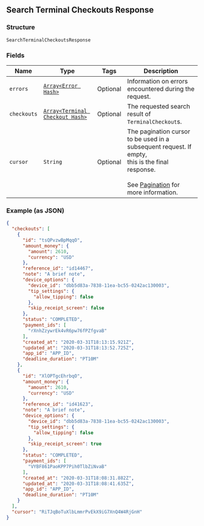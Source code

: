 ## Search Terminal Checkouts Response

### Structure

`SearchTerminalCheckoutsResponse`

### Fields

| Name | Type | Tags | Description |
|  --- | --- | --- | --- |
| `errors` | [`Array<Error Hash>`](/doc/models/error.md) | Optional | Information on errors encountered during the request. |
| `checkouts` | [`Array<Terminal Checkout Hash>`](/doc/models/terminal-checkout.md) | Optional | The requested search result of `TerminalCheckout`s. |
| `cursor` | `String` | Optional | The pagination cursor to be used in a subsequent request. If empty,<br>this is the final response.<br><br>See [Pagination](https://developer.squareup.com/docs/basics/api101/pagination) for more information. |

### Example (as JSON)

```json
{
  "checkouts": [
    {
      "id": "tsQPvzwBpMqqO",
      "amount_money": {
        "amount": 2610,
        "currency": "USD"
      },
      "reference_id": "id14467",
      "note": "A brief note",
      "device_options": {
        "device_id": "dbb5d83a-7838-11ea-bc55-0242ac130003",
        "tip_settings": {
          "allow_tipping": false
        },
        "skip_receipt_screen": false
      },
      "status": "COMPLETED",
      "payment_ids": [
        "rXnhZzywrEk4vR6pw76fPZfgvaB"
      ],
      "created_at": "2020-03-31T18:13:15.921Z",
      "updated_at": "2020-03-31T18:13:52.725Z",
      "app_id": "APP_ID",
      "deadline_duration": "PT10M"
    },
    {
      "id": "XlOPTgcEhrbqO",
      "amount_money": {
        "amount": 2610,
        "currency": "USD"
      },
      "reference_id": "id41623",
      "note": "A brief note",
      "device_options": {
        "device_id": "dbb5d83a-7838-11ea-bc55-0242ac130003",
        "tip_settings": {
          "allow_tipping": false
        },
        "skip_receipt_screen": true
      },
      "status": "COMPLETED",
      "payment_ids": [
        "VYBF861PaoKPP7Pih0TlbZiNvaB"
      ],
      "created_at": "2020-03-31T18:08:31.882Z",
      "updated_at": "2020-03-31T18:08:41.635Z",
      "app_id": "APP_ID",
      "deadline_duration": "PT10M"
    }
  ],
  "cursor": "RiTJqBoTuXlbLmmrPvEkX9iG7XnQ4W4RjGnH"
}
```

